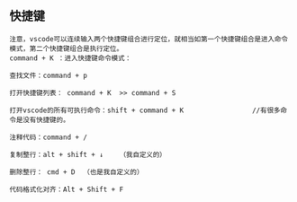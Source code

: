 

## 快捷键
    注意，vscode可以连续输入两个快捷键组合进行定位，就相当如第一个快捷键组合是进入命令模式，第二个快捷键组合是执行定位。
    command + K ：进入快捷键命令模式：

    查找文件：command + p

    打开快捷键列表： command + K  >> command + S

    打开vscode的所有可执行命令：shift + command + K                 //有很多命令是没有快捷键的。
    
    注释代码：command + / 

    复制整行：alt + shift + ↓    （我自定义的）

    删除整行： cmd + D  （也是我自定义的）

    代码格式化对齐：Alt + Shift + F







